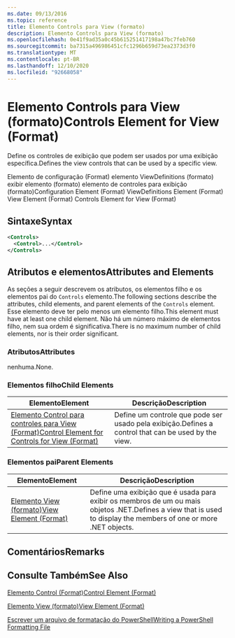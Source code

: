 ```yaml
---
ms.date: 09/13/2016
ms.topic: reference
title: Elemento Controls para View (formato)
description: Elemento Controls para View (formato)
ms.openlocfilehash: 0e41f9ad35a0c45b615251417198a47bc7feb760
ms.sourcegitcommit: ba7315a496986451cfc1296b659d73ea2373d3f0
ms.translationtype: MT
ms.contentlocale: pt-BR
ms.lasthandoff: 12/10/2020
ms.locfileid: "92668058"
---
```

# <a name="controls-element-for-view-format"></a><span data-ttu-id="d6e0a-103">Elemento Controls para View (formato)</span><span class="sxs-lookup"><span data-stu-id="d6e0a-103">Controls Element for View (Format)</span></span>

<span data-ttu-id="d6e0a-104">Define os controles de exibição que podem ser usados por uma exibição específica.</span><span class="sxs-lookup"><span data-stu-id="d6e0a-104">Defines the view controls that can be used by a specific view.</span></span>

<span data-ttu-id="d6e0a-105">Elemento de configuração (Format) elemento ViewDefinitions (formato) exibir elemento (formato) elemento de controles para exibição (formato)</span><span class="sxs-lookup"><span data-stu-id="d6e0a-105">Configuration Element (Format) ViewDefinitions Element (Format) View Element (Format) Controls Element for View (Format)</span></span>

## <a name="syntax"></a><span data-ttu-id="d6e0a-106">Sintaxe</span><span class="sxs-lookup"><span data-stu-id="d6e0a-106">Syntax</span></span>

```xml
<Controls>
  <Control>...</Control>
</Controls>
```

## <a name="attributes-and-elements"></a><span data-ttu-id="d6e0a-107">Atributos e elementos</span><span class="sxs-lookup"><span data-stu-id="d6e0a-107">Attributes and Elements</span></span>

<span data-ttu-id="d6e0a-108">As seções a seguir descrevem os atributos, os elementos filho e os elementos pai do `Controls` elemento.</span><span class="sxs-lookup"><span data-stu-id="d6e0a-108">The following sections describe the attributes, child elements, and parent elements of the `Controls` element.</span></span> <span data-ttu-id="d6e0a-109">Esse elemento deve ter pelo menos um elemento filho.</span><span class="sxs-lookup"><span data-stu-id="d6e0a-109">This element must have at least one child element.</span></span> <span data-ttu-id="d6e0a-110">Não há um número máximo de elementos filho, nem sua ordem é significativa.</span><span class="sxs-lookup"><span data-stu-id="d6e0a-110">There is no maximum number of child elements, nor is their order significant.</span></span>

### <a name="attributes"></a><span data-ttu-id="d6e0a-111">Atributos</span><span class="sxs-lookup"><span data-stu-id="d6e0a-111">Attributes</span></span>

<span data-ttu-id="d6e0a-112">nenhuma.</span><span class="sxs-lookup"><span data-stu-id="d6e0a-112">None.</span></span>

### <a name="child-elements"></a><span data-ttu-id="d6e0a-113">Elementos filho</span><span class="sxs-lookup"><span data-stu-id="d6e0a-113">Child Elements</span></span>

|<span data-ttu-id="d6e0a-114">Elemento</span><span class="sxs-lookup"><span data-stu-id="d6e0a-114">Element</span></span>|<span data-ttu-id="d6e0a-115">Descrição</span><span class="sxs-lookup"><span data-stu-id="d6e0a-115">Description</span></span>|
|-------------|-----------------|
|[<span data-ttu-id="d6e0a-116">Elemento Control para controles para View (Format)</span><span class="sxs-lookup"><span data-stu-id="d6e0a-116">Control Element for Controls for View (Format)</span></span>](./control-element-for-controls-for-view-format.md)|<span data-ttu-id="d6e0a-117">Define um controle que pode ser usado pela exibição.</span><span class="sxs-lookup"><span data-stu-id="d6e0a-117">Defines a control that can be used by the view.</span></span>|

### <a name="parent-elements"></a><span data-ttu-id="d6e0a-118">Elementos pai</span><span class="sxs-lookup"><span data-stu-id="d6e0a-118">Parent Elements</span></span>

|<span data-ttu-id="d6e0a-119">Elemento</span><span class="sxs-lookup"><span data-stu-id="d6e0a-119">Element</span></span>|<span data-ttu-id="d6e0a-120">Descrição</span><span class="sxs-lookup"><span data-stu-id="d6e0a-120">Description</span></span>|
|-------------|-----------------|
|[<span data-ttu-id="d6e0a-121">Elemento View (formato)</span><span class="sxs-lookup"><span data-stu-id="d6e0a-121">View Element (Format)</span></span>](./view-element-format.md)|<span data-ttu-id="d6e0a-122">Define uma exibição que é usada para exibir os membros de um ou mais objetos .NET.</span><span class="sxs-lookup"><span data-stu-id="d6e0a-122">Defines a view that is used to display the members of one or more .NET objects.</span></span>|

## <a name="remarks"></a><span data-ttu-id="d6e0a-123">Comentários</span><span class="sxs-lookup"><span data-stu-id="d6e0a-123">Remarks</span></span>

## <a name="see-also"></a><span data-ttu-id="d6e0a-124">Consulte Também</span><span class="sxs-lookup"><span data-stu-id="d6e0a-124">See Also</span></span>

[<span data-ttu-id="d6e0a-125">Elemento Control (Format)</span><span class="sxs-lookup"><span data-stu-id="d6e0a-125">Control Element (Format)</span></span>](./control-element-for-controls-for-view-format.md)

[<span data-ttu-id="d6e0a-126">Elemento View (formato)</span><span class="sxs-lookup"><span data-stu-id="d6e0a-126">View Element (Format)</span></span>](./view-element-format.md)

[<span data-ttu-id="d6e0a-127">Escrever um arquivo de formatação do PowerShell</span><span class="sxs-lookup"><span data-stu-id="d6e0a-127">Writing a PowerShell Formatting File</span></span>](./writing-a-powershell-formatting-file.md)
